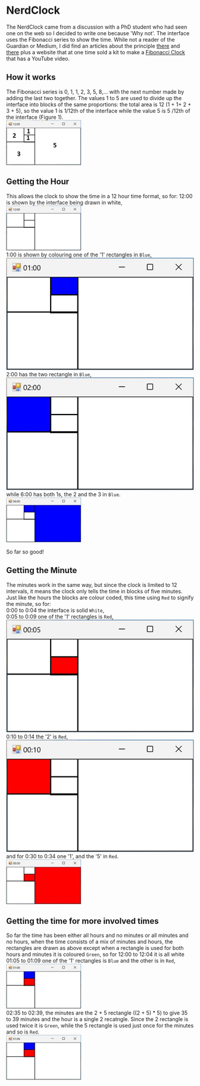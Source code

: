 # NerdClock
The NerdClock came from a discussion with a PhD student who had seen one on the web so I decided to write one because 'Why not'. The interface uses the Fibonacci series to show the time. While not a reader of the Guardian or Medium, I did find an articles about the principle [there](https://www.theguardian.com/science/alexs-adventures-in-numberland/2015/may/09/fibonacci-clock-can-you-tell-the-time-on-the-worlds-most-stylish-nerd-timepiece) and [there](https://medium.com/@shubhamk008/fibonacci-clock-the-geeks-clock-finally-decoded-54f5ef50649a) plus a website that at one time sold a kit to make a [Fibonacci Clock](https://mathsgear.co.uk/products/fibonacci-clock) that has a YouTube video.

## How it works

The Fibonacci series is 0, 1, 1, 2, 3, 5, 8,... with the next number made by adding the last two together. The values 1 to 5 are used to divide up the interface into blocks of the same proportions: the total area is 12 (1 + 1+ 2 + 3 + 5), so the value 1 is 1/12th of the interface while the value 5 is 5 /12th of the interface (Figure 1).    
![Figure 1](images/figure1.jpg)  

## Getting the Hour

This allows the clock to show the time in a 12 hour time format, so for: 
12:00 is shown by the interface being drawn in white,   
![Figure 2](images/figure2.jpg)   
1:00 is shown by colouring one of the '1' rectangles in ```Blue```,   
![Figure 3](images/figure3.jpg)   
2:00 has the two rectangle in ```Blue```,    
![Figure 4](images/figure4.jpg)   
while 6:00 has both 1s, the 2 and the 3 in ```Blue```.   
![Figure 5](images/figure5.jpg)   

So far so good!

## Getting the Minute

The minutes work in the same way, but since the clock is limited to 12 intervals, it means the clock only tells the time in blocks of five minutes.  
Just like the hours the blocks are colour coded, this time using ``Red`` to signify the minute, so for:   
0:00 to 0:04 the interface is solid ```White```,  
0:05 to 0:09 one of the '1' rectangles is ```Red```,   
![Figure 6](images/figure6.jpg)   
0:10 to 0:14 the '2' is ```Red```,   
![Figure 7](images/figure7.jpg)   
and for 0:30 to 0:34 one '1',  and the '5' in ``Red``.   
![Figure 8](images/figure8.jpg)   

## Getting the time for more involved times

So far the time has been either all hours and no minutes or all minutes and no hours, when the time consists of a mix of minutes and hours, the rectangles are drawn as above except when a rectangle is used for both hours and minutes it is coloured ```Green```, so for 
12:00 to 12:04 it is all white
01:05 to 01:09 one of the '1' rectangles is ```Blue``` and the other is in ```Red```,   
![Figure 9](images/figure9.jpg)   
02:35 to 02:39, the minutes are the 2 + 5 rectangle  ((2 + 5) * 5) to give 35 to 39 minutes and the hour is a single 2 recatngle. Since the 2 rectangle is used twice it is ```Green```, while the 5 rectangle is used just once for the minutes and so is ```Red```.   
![Figure 9](images/figure9.jpg)   
 
